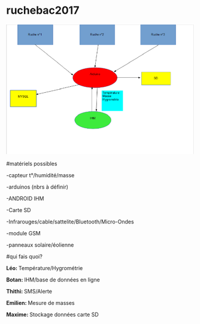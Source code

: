 # ruchebac2017

<img src="graph.png"/>


#matériels possibles

-capteur t°/humidité/masse </p>
-arduinos (nbrs à définir)  </p>
-ANDROID IHM  </p>
-Carte SD  </p>
-Infrarouges/cable/sattelite/Bluetooth/Micro-Ondes  </p>
-module GSM </p>
-panneaux solaire/éolienne   </p>


#qui fais quoi?

<b>Léo: </b>Température/Hygrométrie </p>
<b>Botan: </b>IHM/base de données en ligne </p>
<b>Thithi: </b>SMS/Alerte </p>
<b>Emilien: </b>Mesure de masses  </p>
<b>Maxime: </b>Stockage données carte SD </p>


